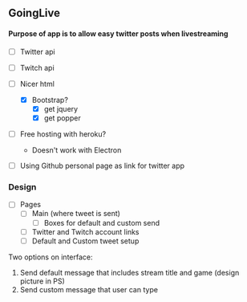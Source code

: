 ## GoingLive
#### Purpose of app is to allow easy twitter posts when livestreaming

* [ ] Twitter api
* [ ] Twitch api
* [ ] Nicer html
    * [x] Bootstrap?
        * [x] get jquery
        * [x] get popper
* [ ] Free hosting with heroku?
    - Doesn't work with Electron
* [ ] Using Github personal page as link for twitter app


### Design
* [ ] Pages
    * [ ] Main (where tweet is sent)
        * [ ] Boxes for default and custom send
    * [ ] Twitter and Twitch account links
    * [ ] Default and Custom tweet setup

Two options on interface:
1. Send default message that includes stream title and game (design picture in PS)
2. Send custom message that user can type